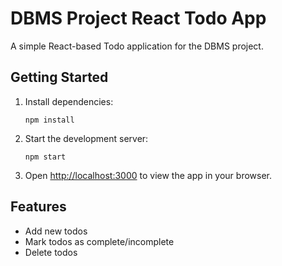 # DBMS Project React Todo App

A simple React-based Todo application for the DBMS project.

## Getting Started

1. Install dependencies:
   ```
   npm install
   ```

2. Start the development server:
   ```
   npm start
   ```

3. Open [http://localhost:3000](http://localhost:3000) to view the app in your browser.

## Features

- Add new todos
- Mark todos as complete/incomplete
- Delete todos
